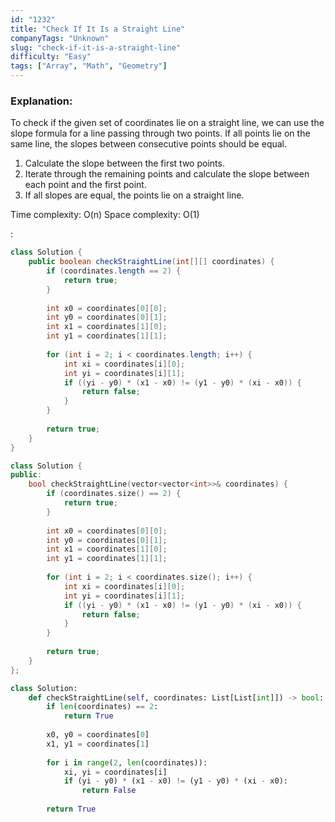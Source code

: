 ```yaml
---
id: "1232"
title: "Check If It Is a Straight Line"
companyTags: "Unknown"
slug: "check-if-it-is-a-straight-line"
difficulty: "Easy"
tags: ["Array", "Math", "Geometry"]
---
```


### Explanation:

To check if the given set of coordinates lie on a straight line, we can use the slope formula for a line passing through two points. If all points lie on the same line, the slopes between consecutive points should be equal.

1. Calculate the slope between the first two points.
2. Iterate through the remaining points and calculate the slope between each point and the first point.
3. If all slopes are equal, the points lie on a straight line.

Time complexity: O(n)
Space complexity: O(1)

:

```java
class Solution {
    public boolean checkStraightLine(int[][] coordinates) {
        if (coordinates.length == 2) {
            return true;
        }
        
        int x0 = coordinates[0][0];
        int y0 = coordinates[0][1];
        int x1 = coordinates[1][0];
        int y1 = coordinates[1][1];
        
        for (int i = 2; i < coordinates.length; i++) {
            int xi = coordinates[i][0];
            int yi = coordinates[i][1];
            if ((yi - y0) * (x1 - x0) != (y1 - y0) * (xi - x0)) {
                return false;
            }
        }
        
        return true;
    }
}
```

```cpp
class Solution {
public:
    bool checkStraightLine(vector<vector<int>>& coordinates) {
        if (coordinates.size() == 2) {
            return true;
        }
        
        int x0 = coordinates[0][0];
        int y0 = coordinates[0][1];
        int x1 = coordinates[1][0];
        int y1 = coordinates[1][1];
        
        for (int i = 2; i < coordinates.size(); i++) {
            int xi = coordinates[i][0];
            int yi = coordinates[i][1];
            if ((yi - y0) * (x1 - x0) != (y1 - y0) * (xi - x0)) {
                return false;
            }
        }
        
        return true;
    }
};
```

```python
class Solution:
    def checkStraightLine(self, coordinates: List[List[int]]) -> bool:
        if len(coordinates) == 2:
            return True
        
        x0, y0 = coordinates[0]
        x1, y1 = coordinates[1]
        
        for i in range(2, len(coordinates)):
            xi, yi = coordinates[i]
            if (yi - y0) * (x1 - x0) != (y1 - y0) * (xi - x0):
                return False
        
        return True
```